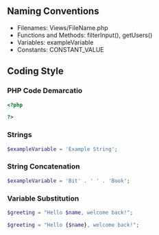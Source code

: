 ## Naming Conventions
  * Filenames: Views/FileName.php
  * Functions and Methods: filterInput(), getUsers()
  * Variables: exampleVariable
  * Constants: CONSTANT_VALUE
  
## Coding Style
### PHP Code Demarcatio
```php
<?php

?>
```

### Strings
```php
$exampleVariable = 'Example String';
```

### String Concatenation
```php
$exampleVariable = 'Bit' . ' ' . 'Book';
```

### Variable Substitution
```php
$greeting = "Hello $name, welcome back!";

$greeting = "Hello {$name}, welcome back!";
```
